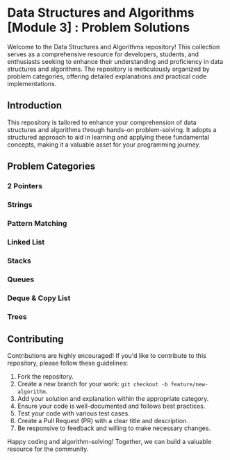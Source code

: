 # Data Structures and Algorithms [Module 3] : Problem Solutions
Welcome to the Data Structures and Algorithms repository! This collection serves as a comprehensive resource for developers, students, and enthusiasts seeking to enhance their understanding and proficiency in data structures and algorithms. The repository is meticulously organized by problem categories, offering detailed explanations and practical code implementations.

## Introduction
This repository is tailored to enhance your comprehension of data structures and algorithms through hands-on problem-solving. It adopts a structured approach to aid in learning and applying these fundamental concepts, making it a valuable asset for your programming journey.

## Problem Categories
### 2 Pointers
### Strings
### Pattern Matching
### Linked List
### Stacks
### Queues
### Deque & Copy List
### Trees

## Contributing

Contributions are highly encouraged! If you'd like to contribute to this repository, please follow these guidelines:

1. Fork the repository.
2. Create a new branch for your work: `git checkout -b feature/new-algorithm`.
3. Add your solution and explanation within the appropriate category.
4. Ensure your code is well-documented and follows best practices.
5. Test your code with various test cases.
6. Create a Pull Request (PR) with a clear title and description.
7. Be responsive to feedback and willing to make necessary changes.

Happy coding and algorithm-solving! Together, we can build a valuable resource for the community.
